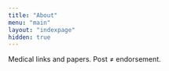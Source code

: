 ```yaml
---
title: "About"
menu: "main"
layout: "indexpage"
hidden: true
---
```


Medical links and papers. Post ≠ endorsement.
